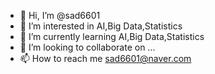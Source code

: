 - 👋 Hi, I’m @sad6601
- 👀 I’m interested in AI,Big Data,Statistics
- 🌱 I’m currently learning AI,Big Data,Statistics
- 💞️ I’m looking to collaborate on ...
- 📫 How to reach me sad6601@naver.com

<!---
sad6601/sad6601 is a ✨ special ✨ repository because its `README.md` (this file) appears on your GitHub profile.
You can click the Preview link to take a look at your changes.
--->
